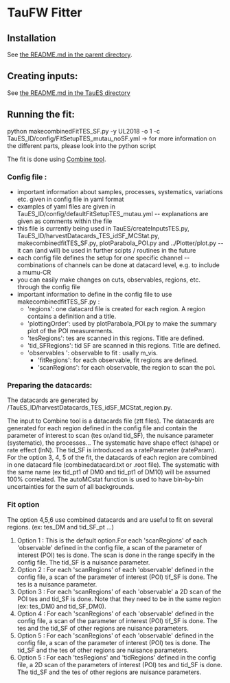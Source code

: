 # TauFW Fitter

## Installation

See [the README.md in the parent directory](../../../#taufw).

## Creating inputs:

See [the README.md in the TauES directory ](../TauES)

## Running the fit:

python makecombinedFitTES_SF.py -y UL2018 -o 1 -c TauES_ID/config/FitSetupTES_mutau_noSF.yml
-> for more information on the different parts, please look into the python script

The fit is done using [Combine tool](https://cms-analysis.github.io/HiggsAnalysis-CombinedLimit/).

### Config file : 

* important information about samples, processes, systematics, variations etc. given in config file in yaml format
* examples of yaml files are given in TauES_ID/config/defaultFitSetupTES_mutau.yml 
  -- explanations are given as comments within the file
* this file is currently being used in TauES/createInputsTES.py, TauES_ID/harvestDatacards_TES_idSF_MCStat.py, makecombinedfitTES_SF.py, plotParabola_POI.py and ../Plotter/plot.py
  -- it can (and will) be used in further scipts / routines in the future
* each config file defines the setup for one specific channel
  -- combinations of channels can be done at datacard level, e.g. to include a mumu-CR
* you can easily make changes on cuts, observables, regions, etc. through the config file
* important information to define in the config file to use makecombinedfitTES_SF.py :
  - 'regions': one datacard file is created for each region. A region contains a definition and a title.
  - 'plottingOrder': used by plotParabola_POI.py to make the summary plot of the POI measurements.
  - 'tesRegions': tes are scanned in this regions. Title are defined. 
  - 'tid_SFRegions': tid SF are scanned in this regions.  Title are defined.
  - 'observables ': observable to fit : usally m_vis.
    - 'fitRegions': for each observable, fit regions are defined.
    - 'scanRegions': for each observable, the region to scan the poi. 

### Preparing the datacards:

The datacards are generated by /TauES_ID/harvestDatacards_TES_idSF_MCStat_region.py. 

The input to Combine tool is a datacards file (ztt files). The datacards are generated for each region defined in the config file and contain the parameter of interest to scan (tes or/and tid_SF), the nuisance parameter (systematic), the processes... The systematic have shape effect (shape) or rate effect (lnN). The tid_SF is introduced as a rateParameter (rateParam). For the option 3, 4, 5 of the fit, the datacards of each region are combined in one datacard file (combinedatacard.txt or .root file). The systematic with the same name (ex tid_pt1 of DM0 and tid_pt1 of DM10) will be assumed 100% correlated. The autoMCstat function is used to have bin-by-bin uncertainties for the sum of all backgrounds.

### Fit option
The option 4,5,6 use combined datacards and are useful to fit on several regions. (ex: tes_DM and tid_SF_pt ...)

1.  Option 1 : This is the default option.For each 'scanRegions' of each 'observable' defined in the config file, a scan of the parameter of interest (POI) tes is done. The scan is done in the range specify in the config file. The tid_SF is a nuisance parameter.
2.  Option 2 :  For each 'scanRegions' of each 'observable' defined in the config file, a scan of the parameter of interest (POI) tif_SF is done. The tes is a nuisance parameter.
3.  Option 3 : For each 'scanRegions' of each 'observable' a 2D scan of the POI tes and tid_SF is done. Note that they need to be in the same region (ex: tes_DM0 and tid_SF_DM0).
4.  Option 4 : For each 'scanRegions' of each 'observable' defined in the config file, a scan of the parameter of interest (POI) tif_SF is done. The tes and the tid_SF of other regions are nuisance parameters.
5.  Option 5 : For each 'scanRegions' of each 'observable' defined in the config file, a scan of the parameter of interest (POI) tes is done. The tid_SF and the tes of other regions are nuisance parameters.
6.  Option 5 : For each 'tesRegions' and 'tidRegions' defined in the config file, a 2D scan of the parameters of interest (POI) tes and tid_SF is done. The tid_SF and the tes of other regions are nuisance parameters.
